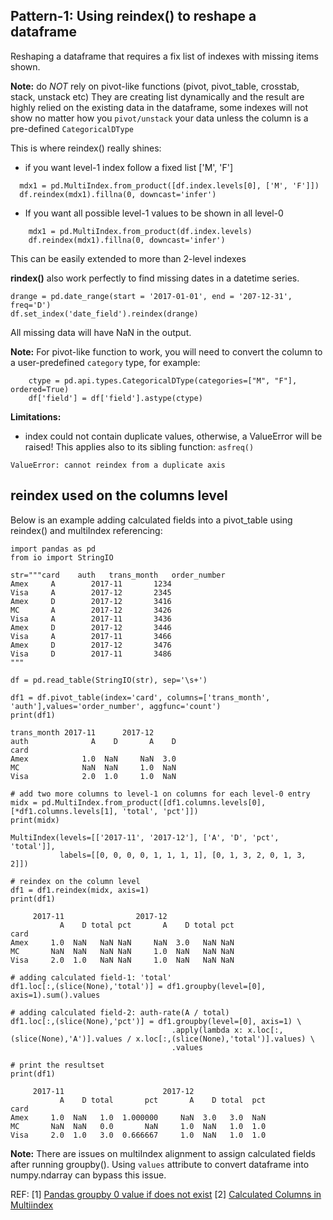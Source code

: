 ## Pattern-1: Using reindex() to reshape a dataframe

Reshaping a dataframe that requires a fix list of indexes with missing items shown.

**Note:** do *NOT* rely on pivot-like functions (pivot, pivot_table, crosstab, stack, unstack etc)
They are creating list dynamically and the result are highly relied on the existing data in
the dataframe, some indexes will not show no matter how you `pivot/unstack` your data
unless the column is a pre-defined `CategoricalDType`

This is where reindex() really shines:

- if you want level-1 index follow a fixed list ['M', 'F']
```
  mdx1 = pd.MultiIndex.from_product([df.index.levels[0], ['M', 'F']])
  df.reindex(mdx1).fillna(0, downcast='infer')
```
-  If you want all possible level-1 values to be shown in all level-0

```
    mdx1 = pd.MultiIndex.from_product(df.index.levels)
    df.reindex(mdx1).fillna(0, downcast='infer')
```
This can be easily extended to more than 2-level indexes

**rindex()** also work perfectly to find missing dates in a datetime series.
```
drange = pd.date_range(start = '2017-01-01', end = '207-12-31', freq='D')
df.set_index('date_field').reindex(drange)
```
All missing data will have NaN in the output.

**Note:** For pivot-like function to work, you will need to convert the column to
a user-predefined `category` type, for example:
```
    ctype = pd.api.types.CategoricalDType(categories=["M", "F"], ordered=True)
    df['field'] = df['field'].astype(ctype)
```

**Limitations:**

+ index could not contain duplicate values, otherwise, a ValueError will be raised!
  This applies also to its sibling function: `asfreq()`
```
ValueError: cannot reindex from a duplicate axis
```

## reindex used on the columns level ##

Below is an example adding calculated fields into a pivot_table using reindex() and multiIndex
referencing:

```
import pandas as pd
from io import StringIO

str="""card    auth   trans_month   order_number
Amex     A        2017-11       1234
Visa     A        2017-12       2345
Amex     D        2017-12       3416
MC       A        2017-12       3426
Visa     A        2017-11       3436
Amex     D        2017-12       3446
Visa     A        2017-11       3466
Amex     D        2017-12       3476
Visa     D        2017-11       3486
"""

df = pd.read_table(StringIO(str), sep='\s+')

df1 = df.pivot_table(index='card', columns=['trans_month', 'auth'],values='order_number', aggfunc='count')
print(df1)

trans_month 2017-11      2017-12     
auth              A    D       A    D
card                                 
Amex            1.0  NaN     NaN  3.0
MC              NaN  NaN     1.0  NaN
Visa            2.0  1.0     1.0  NaN

# add two more columns to level-1 on columns for each level-0 entry
midx = pd.MultiIndex.from_product([df1.columns.levels[0], [*df1.columns.levels[1], 'total', 'pct']])
print(midx)

MultiIndex(levels=[['2017-11', '2017-12'], ['A', 'D', 'pct', 'total']],
           labels=[[0, 0, 0, 0, 1, 1, 1, 1], [0, 1, 3, 2, 0, 1, 3, 2]])

# reindex on the column level
df1 = df1.reindex(midx, axis=1)
print(df1)

     2017-11                2017-12               
           A    D total pct       A    D total pct
card                                              
Amex     1.0  NaN   NaN NaN     NaN  3.0   NaN NaN
MC       NaN  NaN   NaN NaN     1.0  NaN   NaN NaN
Visa     2.0  1.0   NaN NaN     1.0  NaN   NaN NaN

# adding calculated field-1: 'total'
df1.loc[:,(slice(None),'total')] = df1.groupby(level=[0], axis=1).sum().values

# adding calculated field-2: auth-rate(A / total)
df1.loc[:,(slice(None),'pct')] = df1.groupby(level=[0], axis=1) \
                                    .apply(lambda x: x.loc[:,(slice(None),'A')].values / x.loc[:,(slice(None),'total')].values) \
                                    .values

# print the resultset
print(df1)

     2017-11                      2017-12                
           A    D total       pct       A    D total  pct
card                                                     
Amex     1.0  NaN   1.0  1.000000     NaN  3.0   3.0  NaN
MC       NaN  NaN   0.0       NaN     1.0  NaN   1.0  1.0
Visa     2.0  1.0   3.0  0.666667     1.0  NaN   1.0  1.0
```

**Note:** There are issues on multiIndex alignment to assign calculated fields after running groupby(). 
Using `values` attribute to convert dataframe into numpy.ndarray can bypass this issue.

REF: 
[1] [Pandas groupby 0 value if does not exist](https://stackoverflow.com/questions/50078524/pandas-groupby-0-value-if-does-not-exist/50080885#50080885)
[2] [Calculated Columns in Multiindex](https://stackoverflow.com/questions/50750189/calculated-columns-in-multiindex/50753435#50753435)

